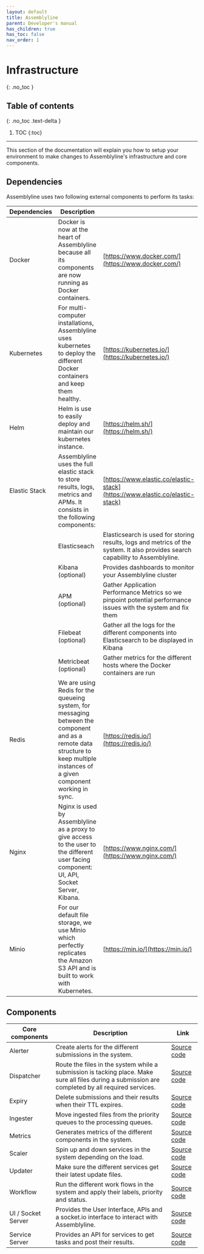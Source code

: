 ```yaml
---
layout: default
title: Assemblyline
parent: Developer's manual
has_children: true
has_toc: false
nav_order: 1
---
```


# Infrastructure
{: .no_toc }

## Table of contents
{: .no_toc .text-delta }

1. TOC
{:toc}

---

This section of the documentation will explain you how to setup your environment to make changes to Assemblyline's infrastructure and core components. 

## Dependencies

Assemblyline uses two following external components to perform its tasks:

| Dependencies | Description | |
|-|-|-|
| Docker | Docker is now at the heart of Assemblyline because all its components are now running as Docker containers. | [https://www.docker.com/](https://www.docker.com/) |
| Kubernetes | For multi-computer installations, Assemblyline uses kubernetes to deploy the different Docker containers and keep them healthy. | [https://kubernetes.io/](https://kubernetes.io/) |
| Helm | Helm is use to easily deploy and maintain our kubernetes instance. | [https://helm.sh/](https://helm.sh/) |
| Elastic Stack | Assemblyline uses the full elastic stack to store results, logs, metrics and APMs. It consists in the following components: | [https://www.elastic.co/elastic-stack](https://www.elastic.co/elastic-stack) |
| | Elasticseach | Elasticsearch is used for storing results, logs and metrics of the system. It also provides search capability to Assemblyline. |
| | Kibana (optional) | Provides dashboards to monitor your Assemblyline cluster |
| | APM (optional) | Gather Application Performance Metrics so we pinpoint potential performance issues with the system and fix them |
| | Filebeat (optional) | Gather all the logs for the different components into Elasticsearch to be displayed in Kibana |
| | Metricbeat (optional) | Gather metrics for the different hosts where the Docker containers are run |
| Redis | We are using Redis for the queueing system, for messaging between the component and as a remote data structure to keep multiple instances of a given component working in sync. | [https://redis.io/](https://redis.io/) |
| Nginx | Nginx is used by Assemblyline as a proxy to give access to the user to the different user facing component: UI, API, Socket Server, Kibana. | [https://www.nginx.com/](https://www.nginx.com/) |
| Minio | For our default file storage, we use Minio which perfectly replicates the Amazon S3 API and is built to work with Kubernetes. | [https://min.io/](https://min.io/) |

## Components

| Core components | Description | Link |
|-----------------|-------------|----|
| Alerter | Create alerts for the different submissions in the system. | [Source code](https://github.com/CybercentreCanada/assemblyline-core/tree/master/assemblyline_core/alerter) |
| Dispatcher | Route the files in the system while a submission is tacking place. Make sure all files during a submission are completed by all required services. | [Source code](https://github.com/CybercentreCanada/assemblyline-core/tree/master/assemblyline_core/dispatching) |
| Expiry | Delete submissions and their results when their TTL expires. | [Source code](https://github.com/CybercentreCanada/assemblyline-core/tree/master/assemblyline_core/expiry) |
| Ingester | Move ingested files from the priority queues to the processing queues. | [Source code](https://github.com/CybercentreCanada/assemblyline-core/tree/master/assemblyline_core/ingester) |
| Metrics | Generates metrics of the different components in the system. | [Source code](https://github.com/CybercentreCanada/assemblyline-core/tree/master/assemblyline_core/metrics) |
| Scaler | Spin up and down services in the system depending on the load. | [Source code](https://github.com/CybercentreCanada/assemblyline-core/tree/master/assemblyline_core/scaler) |
| Updater | Make sure the different services get their latest update files. | [Source code](https://github.com/CybercentreCanada/assemblyline-core/tree/master/assemblyline_core/updater) |
| Workflow | Run the different work flows in the system and apply their labels, priority and status. | [Source code](https://github.com/CybercentreCanada/assemblyline-core/tree/master/assemblyline_core/workflow) |
| UI / Socket Server | Provides the User Interface, APIs and a socket.io interface to interact with Assemblyline. | [Source code](https://github.com/CybercentreCanada/assemblyline-ui) |
| Service Server | Provides an API for services to get tasks and post their results. | [Source code](https://github.com/CybercentreCanada/assemblyline-service-server) |
